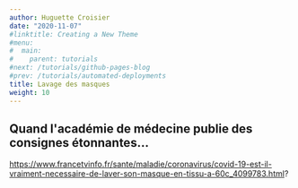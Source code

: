 ```yaml
---
author: Huguette Croisier
date: "2020-11-07"
#linktitle: Creating a New Theme
#menu:
#  main:
#    parent: tutorials
#next: /tutorials/github-pages-blog
#prev: /tutorials/automated-deployments
title: Lavage des masques
weight: 10
---
```


## Quand l'académie de médecine publie des consignes étonnantes...

https://www.francetvinfo.fr/sante/maladie/coronavirus/covid-19-est-il-vraiment-necessaire-de-laver-son-masque-en-tissu-a-60c_4099783.html?



